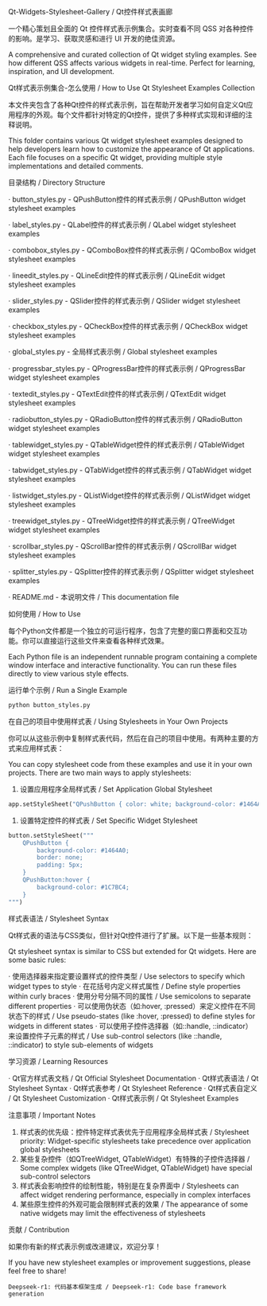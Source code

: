 Qt-Widgets-Stylesheet-Gallery / Qt控件样式表画廊

一个精心策划且全面的 Qt 控件样式表示例集合。实时查看不同 QSS 对各种控件的影响。是学习、获取灵感和进行 UI 开发的绝佳资源。

A comprehensive and curated collection of Qt widget styling examples. See how different QSS affects various widgets in real-time. Perfect for learning, inspiration, and UI development.

Qt样式表示例集合-怎么使用 / How to Use Qt Stylesheet Examples Collection

本文件夹包含了各种Qt控件的样式表示例，旨在帮助开发者学习如何自定义Qt应用程序的外观。每个文件都针对特定的Qt控件，提供了多种样式实现和详细的注释说明。

This folder contains various Qt widget stylesheet examples designed to help developers learn how to customize the appearance of Qt applications. Each file focuses on a specific Qt widget, providing multiple style implementations and detailed comments.

目录结构 / Directory Structure

· button_styles.py - QPushButton控件的样式表示例 / QPushButton widget stylesheet examples

· label_styles.py - QLabel控件的样式表示例 / QLabel widget stylesheet examples

· combobox_styles.py - QComboBox控件的样式表示例 / QComboBox widget stylesheet examples

· lineedit_styles.py - QLineEdit控件的样式表示例 / QLineEdit widget stylesheet examples

· slider_styles.py - QSlider控件的样式表示例 / QSlider widget stylesheet examples

· checkbox_styles.py - QCheckBox控件的样式表示例 / QCheckBox widget stylesheet examples

· global_styles.py - 全局样式表示例 / Global stylesheet examples

· progressbar_styles.py - QProgressBar控件的样式表示例 / QProgressBar widget stylesheet examples

· textedit_styles.py - QTextEdit控件的样式表示例 / QTextEdit widget stylesheet examples

· radiobutton_styles.py - QRadioButton控件的样式表示例 / QRadioButton widget stylesheet examples

· tablewidget_styles.py - QTableWidget控件的样式表示例 / QTableWidget widget stylesheet examples

· tabwidget_styles.py - QTabWidget控件的样式表示例 / QTabWidget widget stylesheet examples

· listwidget_styles.py - QListWidget控件的样式表示例 / QListWidget widget stylesheet examples

· treewidget_styles.py - QTreeWidget控件的样式表示例 / QTreeWidget widget stylesheet examples

· scrollbar_styles.py - QScrollBar控件的样式表示例 / QScrollBar widget stylesheet examples

· splitter_styles.py - QSplitter控件的样式表示例 / QSplitter widget stylesheet examples

· README.md - 本说明文件 / This documentation file


如何使用 / How to Use

每个Python文件都是一个独立的可运行程序，包含了完整的窗口界面和交互功能。你可以直接运行这些文件来查看各种样式效果。

Each Python file is an independent runnable program containing a complete window interface and interactive functionality. You can run these files directly to view various style effects.

运行单个示例 / Run a Single Example

```bash
python button_styles.py
```

在自己的项目中使用样式表 / Using Stylesheets in Your Own Projects

你可以从这些示例中复制样式表代码，然后在自己的项目中使用。有两种主要的方式来应用样式表：

You can copy stylesheet code from these examples and use it in your own projects. There are two main ways to apply stylesheets:

1. 设置应用程序全局样式表 / Set Application Global Stylesheet

```python
app.setStyleSheet("QPushButton { color: white; background-color: #1464A0; }")
```

1. 设置特定控件的样式表 / Set Specific Widget Stylesheet

```python
button.setStyleSheet("""
    QPushButton {
        background-color: #1464A0;
        border: none;
        padding: 5px;
    }
    QPushButton:hover {
        background-color: #1C7BC4;
    }
""")
```

样式表语法 / Stylesheet Syntax

Qt样式表的语法与CSS类似，但针对Qt控件进行了扩展。以下是一些基本规则：

Qt stylesheet syntax is similar to CSS but extended for Qt widgets. Here are some basic rules:

· 使用选择器来指定要设置样式的控件类型 / Use selectors to specify which widget types to style
· 在花括号内定义样式属性 / Define style properties within curly braces
· 使用分号分隔不同的属性 / Use semicolons to separate different properties
· 可以使用伪状态（如:hover, :pressed）来定义控件在不同状态下的样式 / Use pseudo-states (like :hover, :pressed) to define styles for widgets in different states
· 可以使用子控件选择器（如::handle, ::indicator）来设置控件子元素的样式 / Use sub-control selectors (like ::handle, ::indicator) to style sub-elements of widgets

学习资源 / Learning Resources

· Qt官方样式表文档 / Qt Official Stylesheet Documentation
· Qt样式表语法 / Qt Stylesheet Syntax
· Qt样式表参考 / Qt Stylesheet Reference
· Qt样式表自定义 / Qt Stylesheet Customization
· Qt样式表示例 / Qt Stylesheet Examples

注意事项 / Important Notes

1. 样式表的优先级：控件特定样式表优先于应用程序全局样式表 / Stylesheet priority: Widget-specific stylesheets take precedence over application global stylesheets
2. 某些复杂控件（如QTreeWidget, QTableWidget）有特殊的子控件选择器 / Some complex widgets (like QTreeWidget, QTableWidget) have special sub-control selectors
3. 样式表会影响控件的绘制性能，特别是在复杂界面中 / Stylesheets can affect widget rendering performance, especially in complex interfaces
4. 某些原生控件的外观可能会限制样式表的效果 / The appearance of some native widgets may limit the effectiveness of stylesheets

贡献 / Contribution

如果你有新的样式表示例或改进建议，欢迎分享！

If you have new stylesheet examples or improvement suggestions, please feel free to share!

```
Deepseek-r1: 代码基本框架生成 / Deepseek-r1: Code base framework generation
```
